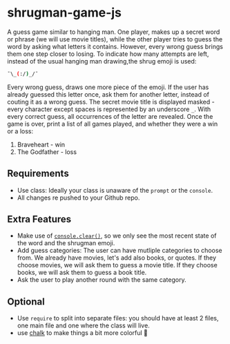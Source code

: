 # shrugman-game-js

A guess game similar to hanging man.
One player, makes up a secret word or phrase (we will use movie titles), while the other player tries to guess the word by asking what letters it contains.
However, every wrong guess brings them one step closer to losing.
To indicate how many attempts are left, instead of the usual hanging man drawing,the shrug emoji is used:

```bash
¯\_(:/)_/¯
```
Every wrong guess, draws one more piece of the emoji.
If the user has already guessed this letter once, ask them for another letter, instead of couting it as a wrong guess.
The secret movie title is displayed masked - every character except spaces is represented by an underscore `_`. With every correct guess, all occurrences of the letter are revealed.
Once the game is over, print a list of all games played, and whether they were a win or a loss:

1. Braveheart - win
2. The Godfather - loss

## Requirements

- Use class: Ideally your class is unaware of the `prompt` or the `console`.
- All changes re pushed to your Github repo.

## Extra Features

- Make use of [`console.clear()`](https://www.geeksforgeeks.org/node-js-console-clear-method/), so we only see the most recent state of the word and the shrugman emoji.
- Add guess categories: The user can have mutliple categories to choose from. We already have movies, let's add also books, or quotes. If they choose movies, we will ask them to guess a movie title. If they choose books, we will ask them to guess a book title.
- Ask the user to play another round with the same category.

## Optional

- Use `require` to split into separate files: you should have at least 2 files, one main file and one where the class will live.
- use [chalk](https://www.npmjs.com/package/chalk) to make things a bit more colorful 🌈